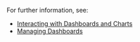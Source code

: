 For further information, see:
- [Interacting with Dashboards and Charts](https://community.wavefront.com/docs/DOC-1067)
- [Managing Dashboards](https://community.wavefront.com/docs/DOC-1068)
